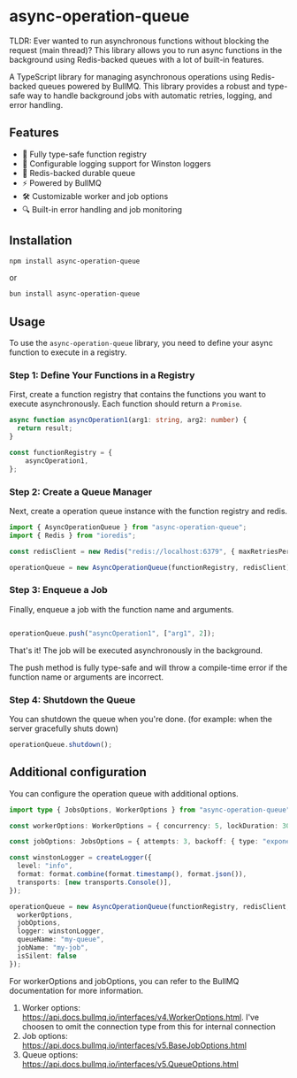 # async-operation-queue

TLDR: Ever wanted to run asynchronous functions without blocking the request (main thread)? This library allows you to run async functions in the background using Redis-backed queues with a lot of built-in features.

A TypeScript library for managing asynchronous operations using Redis-backed queues powered by BullMQ. This library provides a robust and type-safe way to handle background jobs with automatic retries, logging, and error handling.

## Features

- 🚀 Fully type-safe function registry
- 📝 Configurable logging support for Winston loggers
- 🔄 Redis-backed durable queue
- ⚡ Powered by BullMQ
- 🛠️ Customizable worker and job options
- 🔍 Built-in error handling and job monitoring

## Installation

```bash
npm install async-operation-queue
```

or 

```bash
bun install async-operation-queue
```

## Usage

To use the `async-operation-queue` library, you need to define your async function to execute in a registry.

### Step 1: Define Your Functions in a Registry

First, create a function registry that contains the functions you want to execute asynchronously. Each function should return a `Promise`.

```typescript
async function asyncOperation1(arg1: string, arg2: number) {
  return result;
}

const functionRegistry = {
    asyncOperation1,
};
```

### Step 2: Create a Queue Manager

Next, create a operation queue instance with the function registry and redis.

```typescript
import { AsyncOperationQueue } from "async-operation-queue";
import { Redis } from "ioredis";

const redisClient = new Redis("redis://localhost:6379", { maxRetriesPerRequest: null });

operationQueue = new AsyncOperationQueue(functionRegistry, redisClient);
```

### Step 3: Enqueue a Job

Finally, enqueue a job with the function name and arguments.

```typescript

operationQueue.push("asyncOperation1", ["arg1", 2]);
```

That's it! The job will be executed asynchronously in the background.

The push method is fully type-safe and will throw a compile-time error if the function name or arguments are incorrect.

### Step 4: Shutdown the Queue

You can shutdown the queue when you're done. (for example: when the server gracefully shuts down)

```typescript
operationQueue.shutdown();
```

## Additional configuration

You can configure the operation queue with additional options.

```typescript
import type { JobsOptions, WorkerOptions } from "async-operation-queue";

const workerOptions: WorkerOptions = { concurrency: 5, lockDuration: 30000 }

const jobOptions: JobsOptions = { attempts: 3, backoff: { type: "exponential", delay: 1000 } }

const winstonLogger = createLogger({
  level: "info",
  format: format.combine(format.timestamp(), format.json()),
  transports: [new transports.Console()],
});

operationQueue = new AsyncOperationQueue(functionRegistry, redisClient, {
  workerOptions,
  jobOptions,
  logger: winstonLogger,
  queueName: "my-queue",
  jobName: "my-job",
  isSilent: false
});
```

For workerOptions and jobOptions, you can refer to the BullMQ documentation for more information.

1. Worker options: https://api.docs.bullmq.io/interfaces/v4.WorkerOptions.html. I've choosen to omit the connection type from this for internal connection
2. Job options: https://api.docs.bullmq.io/interfaces/v5.BaseJobOptions.html
3. Queue options: https://api.docs.bullmq.io/interfaces/v5.QueueOptions.html